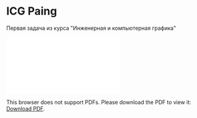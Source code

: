 # ICG Paing

Первая задача из курса "Инженерная и компьютерная графика"

<object data="/assets/task.pdf" type="application/pdf" width="700px" height="700px">
    <embed src="/assets/task.pdf">
        <p>This browser does not support PDFs. Please download the PDF to view it: <a href="/assets/task.pdf">Download PDF</a>.</p>
    </embed>
</object>
